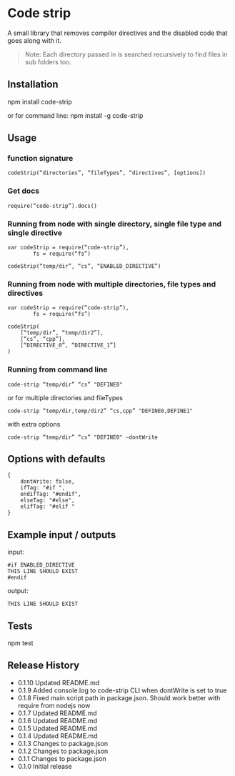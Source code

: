 Code strip
=========

A small library that removes compiler directives and the disabled code that goes along with it.

> Note: Each directory passed in is searched recursively to find files in sub folders too.


## Installation

  npm install code-strip

or for command line:
	npm install -g code-strip


## Usage

### function signature

	codeStrip(“directories”, “fileTypes”, “directives”, [options])

### Get docs

	require(“code-strip”).docs()

### Running from node with single directory, single file type and single directive

	var codeStrip = require(“code-strip”),
			fs = require(“fs”)

	codeStrip(“temp/dir”, “cs”, “ENABLED_DIRECTIVE”)

### Running from node with multiple directories, file types and directives

	var codeStrip = require(“code-strip”),
			fs = require(“fs”)

	codeStrip(
		[“temp/dir”, “temp/dir2”],
		[“cs”, “cpp”],
		[“DIRECTIVE_0”, “DIRECTIVE_1”]
	)

### Running from command line

	code-strip “temp/dir” “cs” "DEFINE0"

or for multiple directories and fileTypes

	code-strip “temp/dir,temp/dir2” “cs,cpp” "DEFINE0,DEFINE1"

with extra options

	code-strip “temp/dir” “cs” "DEFINE0" —dontWrite


## Options with defaults

	{
		dontWrite: false,
		ifTag: "#if ",
		endifTag: "#endif",
		elseTag: "#else",
		elifTag: "#elif "
	}


## Example input / outputs

input:

	#if ENABLED_DIRECTIVE
    THIS LINE SHOULD EXIST
	#endif

output:

	
    THIS LINE SHOULD EXIST

	


## Tests

  npm test



## Release History
* 0.1.10 Updated README.md
* 0.1.9 Added console.log to code-strip CLI when dontWrite is set to true
* 0.1.8 Fixed main script path in package.json. Should work better with require from nodejs now
* 0.1.7 Updated README.md
* 0.1.6 Updated README.md
* 0.1.5 Updated README.md
* 0.1.4 Updated README.md
* 0.1.3 Changes to package.json
* 0.1.2 Changes to package.json
* 0.1.1 Changes to package.json
* 0.1.0 Initial release